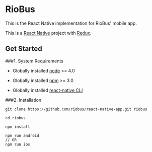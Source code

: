 # RioBus

This is the React Native implementation for RioBus' mobile app.

This is a [React Native](https://github.com/facebook/react-native) project with [Redux](http://redux.js.org/).

## Get Started

###1. System Requirements

* Globally installed [node](https://nodejs.org/en/) >= 4.0

* Globally installed [npm](https://www.npmjs.org/) >= 3.0

* Globally installed [react-native CLI](https://facebook.github.io/react-native/docs/getting-started.html)

###2. Installation

```
git clone https://github.com/riobus/react-native-app.git riobus

cd riobus

npm install

npm run android
// OR
npm run ios
```
